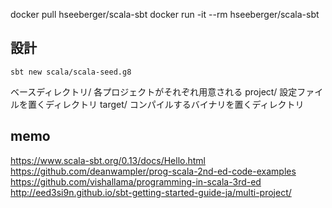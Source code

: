 docker pull hseeberger/scala-sbt
docker run -it --rm hseeberger/scala-sbt

## 設計

`sbt new scala/scala-seed.g8`

ベースディレクトリ/
  各プロジェクトがそれぞれ用意される
project/
  設定ファイルを置くディレクトリ
target/
  コンパイルするバイナリを置くディレクトリ

## memo

https://www.scala-sbt.org/0.13/docs/Hello.html
https://github.com/deanwampler/prog-scala-2nd-ed-code-examples
https://github.com/vishallama/programming-in-scala-3rd-ed
http://eed3si9n.github.io/sbt-getting-started-guide-ja/multi-project/
